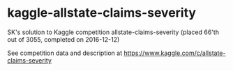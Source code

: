 # kaggle-allstate-claims-severity
SK's solution to Kaggle competition allstate-claims-severity (placed 66'th out of 3055, completed on 2016-12-12)

See competition data and description at https://www.kaggle.com/c/allstate-claims-severity
